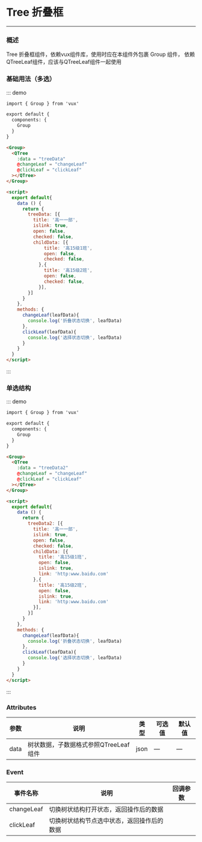 # Tree 折叠框
----
### 概述

Tree 折叠框组件，依赖vux组件库，使用时应在本组件外包裹 Group 组件，
依赖 QTreeLeaf组件，应该与QTreeLeaf组件一起使用

### 基础用法（多选）

<script>
  export default{
    data () {
      return {
        treeData: [{
          title: '高一一部',
          islink: true,
          open: false,
          checked: false,
          childData: [{
              title: '高15级1班',
              open: false,
              checked: false,
            },{
              title: '高15级2班',
              open: false,
              checked: false,
            }],
        }],
        treeData2: [{
          title: '高一一部',
          islink: true,
          open: false,
          childData: [{
            title: '高15级1班',
            islink: true,
            link: 'http://www.baidu.com'
          },{
            title: '高15级2班',
            islink: true,
            link: 'http://www.baidu.com'
          }],
        }]
      }
    },
    methods: {
      changeLeaf(leafData){
        console.log('折叠状态切换', leafData)
      },
      clickLeaf(leafData){
        console.log('选择状态切换', leafData)
      }
    }
  }
</script>

<div class="demo-block">
  <Group>
    <QTree
      :data = "treeData"
      @changeLeaf = "changeLeaf"
      @clickLeaf = "clickLeaf"
    ></QTree>
  </Group>
</div>



::: demo
```html
import { Group } from 'vux'

export default {
  components: {
    Group
  }
}

<Group>
  <QTree
    :data = "treeData"
    @changeLeaf = "changeLeaf"
    @clickLeaf = "clickLeaf"
  ></QTree>
</Group>

<script>
  export default{
    data () {
      return {
        treeData: [{
          title: '高一一部',
          islink: true,
          open: false,
          checked: false,
          childData: [{
              title: '高15级1班',
              open: false,
              checked: false,
            },{
              title: '高15级2班',
              open: false,
              checked: false,
            }],
        }]
      }
    },
    methods: {
      changeLeaf(leafData){
        console.log('折叠状态切换', leafData)
      },
      clickLeaf(leafData){
        console.log('选择状态切换', leafData)
      }
    }
  }
</script>

```
:::

### 单选结构

<div class="demo-block">
  <Group>
    <QTree
      :data = "treeData2"
      @changeLeaf = "changeLeaf"
      @clickLeaf = "clickLeaf"
    ></QTree>
  </Group>
</div>



::: demo
```html
import { Group } from 'vux'

export default {
  components: {
    Group
  }
}

<Group>
  <QTree
    :data = "treeData2"
    @changeLeaf = "changeLeaf"
    @clickLeaf = "clickLeaf"
  ></QTree>
</Group>

<script>
  export default{
    data () {
      return {
        treeData2: [{
          title: '高一一部',
          islink: true,
          open: false,
          checked: false,
          childData: [{
            title: '高15级1班',
            open: false,
            islink: true,
            link: 'http:www.baidu.com'
          },{
            title: '高15级2班',
            open: false,
            islink: true,
            link: 'http:www.baidu.com'
          }],
        }]
      }
    },
    methods: {
      changeLeaf(leafData){
        console.log('折叠状态切换', leafData)
      },
      clickLeaf(leafData){
        console.log('选择状态切换', leafData)
      }
    }
  }
</script>

```
:::

### Attributes
| 参数      | 说明    | 类型      | 可选值       | 默认值   |
|---------- |-------- |---------- |-------------  |-------- |
| data     |    树状数据，子数据格式参照QTreeLeaf组件  | json  |    —     |    —     |

### Event

| 事件名称	      | 说明	    | 回调参数 |
|---------- |-------- |---------- |
| changeLeaf | 切换树状结构打开状态，返回操作后的数据  |  |
| clickLeaf | 切换树状结构节点选中状态，返回操作后的数据  |  |